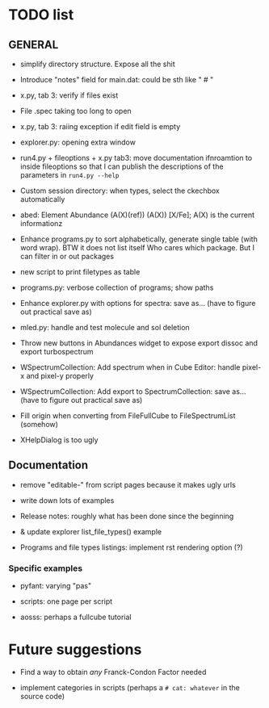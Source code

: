 # TODO list

## GENERAL

- simplify directory structure. Expose all the shit

- Introduce "notes" field for main.dat: could be sth like "<star name> # <notes>"

- x.py, tab 3: verify if files exist

- File .spec taking too long to open

- x.py, tab 3: raiing exception if edit field is empty

- explorer.py: opening extra window

- run4.py + fileoptions + x.py tab3: move documentation ifnroamtion to inside fileoptions so that I can publish the descriptions of the parameters in `run4.py --help`

- Custom session directory: when types, select the ckechbox automatically

- abed: Element Abundance (A(X)(ref)) (A(X)) [X/Fe]; A(X) is the current informationz    

- Enhance programs.py to sort alphabetically, generate single table (with word wrap). BTW it does not list itself
  Who cares which package. But I can filter in or out packages
  
- new script to print filetypes as table

- programs.py: verbose collection of programs; show paths

- Enhance explorer.py with options for spectra: save as... (have to figure out practical save as)

- mled.py: handle and test molecule and sol deletion

- Throw new buttons in Abundances widget to expose export dissoc and export turbospectrum

- WSpectrumCollection: Add spectrum when in Cube Editor: handle pixel-x and pixel-y properly

- WSpectrumCollection: Add export to SpectrumCollection: save as... (have to figure out practical save as)

- Fill origin when converting from FileFullCube to FileSpectrumList (somehow)

- XHelpDialog is too ugly

## Documentation

- remove "editable-" from script pages because it makes ugly urls

- write down lots of examples

- Release notes: roughly what has been done since the beginning

- & update explorer list_file_types() example

- Programs and file types listings: implement rst rendering option (?)

### Specific examples

- pyfant: varying "pas"

- scripts: one page per script

- aosss: perhaps a fullcube tutorial


# Future suggestions

- Find a way to obtain *any* Franck-Condon Factor needed

- implement categories in scripts (perhaps a `# cat: whatever` in the source code)

